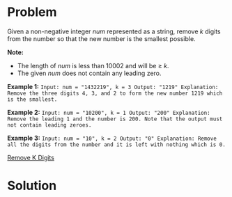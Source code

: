 
# Problem

Given a non-negative integer _num_ represented as a string, remove _k_ digits
from the number so that the new number is the smallest possible.

**Note:**  

  * The length of _num_ is less than 10002 and will be ≥ _k_.
  * The given _num_ does not contain any leading zero.

**Example 1:**
    ```
    Input: num = "1432219", k = 3
    Output: "1219"
    Explanation: Remove the three digits 4, 3, and 2 to form the new number 1219 which is the smallest.
    ```

**Example 2:**
    ```
    Input: num = "10200", k = 1
    Output: "200"
    Explanation: Remove the leading 1 and the number is 200. Note that the output must not contain leading zeroes.
    ```

**Example 3:**
    ```
    Input: num = "10", k = 2
    Output: "0"
    Explanation: Remove all the digits from the number and it is left with nothing which is 0.
    ```



[Remove K Digits](https://leetcode.com/problems/remove-k-digits)

# Solution



